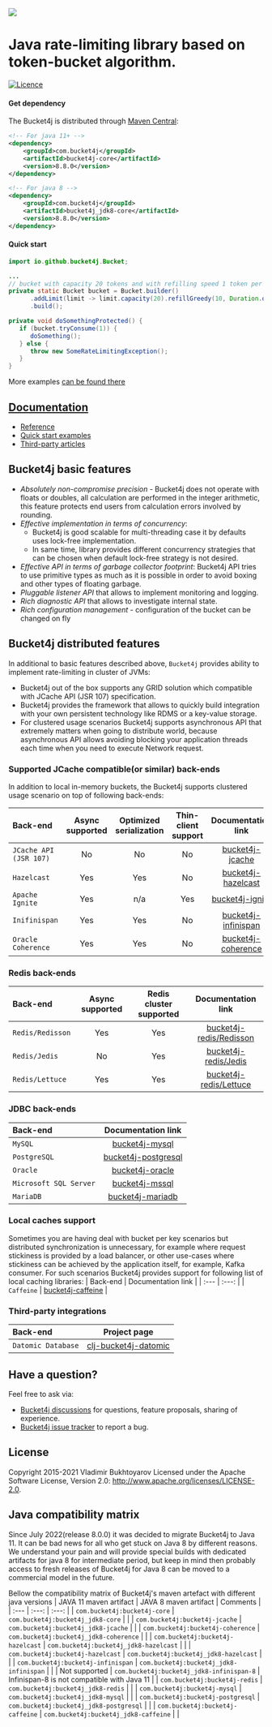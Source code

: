 ![](/asciidoc/src/main/docs/asciidoc/images/white-logo.png)

# Java rate-limiting library based on token-bucket algorithm.

[![Licence](https://img.shields.io/hexpm/l/plug.svg)](https://github.com/bucket4j/bucket4j/blob/master/LICENSE.txt)

#### Get dependency
The Bucket4j is distributed through [Maven Central](http://search.maven.org/):
```xml
<!-- For java 11+ -->
<dependency>
    <groupId>com.bucket4j</groupId>
    <artifactId>bucket4j-core</artifactId>
    <version>8.8.0</version>
</dependency>

<!-- For java 8 -->
<dependency>
    <groupId>com.bucket4j</groupId>
    <artifactId>bucket4j_jdk8-core</artifactId>
    <version>8.8.0</version>
</dependency>
```
#### Quick start
```java
import io.github.bucket4j.Bucket;

...
// bucket with capacity 20 tokens and with refilling speed 1 token per each 6 second
private static Bucket bucket = Bucket.builder()
      .addLimit(limit -> limit.capacity(20).refillGreedy(10, Duration.ofMinutes(1)))
      .build();

private void doSomethingProtected() {
   if (bucket.tryConsume(1)) {
      doSomething();    
   } else {
      throw new SomeRateLimitingException();
   }
}
```
More examples [can be found there](https://bucket4j.github.io/8.3.0/toc.html#quick-start-examples)

## [Documentation](https://bucket4j.github.io)
* [Reference](https://bucket4j.github.io/8.7.0/toc.html)
* [Quick start examples](https://bucket4j.github.io/8.7.0/toc.html#quick-start-examples)
* [Third-party articles](https://bucket4j.github.io/#third-party-articles)

## Bucket4j basic features
* *Absolutely non-compromise precision* - Bucket4j does not operate with floats or doubles, all calculation are performed in the integer arithmetic, this feature protects end users from calculation errors involved by rounding.
* *Effective implementation in terms of concurrency*:
  - Bucket4j is good scalable for multi-threading case it by defaults uses lock-free implementation.
  - In same time, library provides different concurrency strategies that can be chosen when default lock-free strategy is not desired.
* *Effective API in terms of garbage collector footprint*: Bucket4j API tries to use primitive types as much as it is possible in order to avoid boxing and other types of floating garbage.
* *Pluggable listener API* that allows to implement monitoring and logging.
* *Rich diagnostic API* that allows to investigate internal state.
* *Rich configuration management* - configuration of the bucket can be changed on fly

## Bucket4j distributed features
In additional to basic features described above, ```Bucket4j``` provides ability to implement rate-limiting in cluster of JVMs:
- Bucket4j out of the box supports any GRID solution which compatible with JCache API (JSR 107) specification.
- Bucket4j provides the framework that allows to quickly build integration with your own persistent technology like RDMS or a key-value storage.
- For clustered usage scenarios Bucket4j supports asynchronous API that extremely matters when going to distribute world, because asynchronous API allows avoiding blocking your application threads each time when you need to execute Network request.

### Supported JCache compatible(or similar) back-ends
In addition to local in-memory buckets, the Bucket4j supports clustered usage scenario on top of following back-ends:

| Back-end                   |  Async supported | Optimized serialization | Thin-client support |                               Documentation link                               |
| :---                       | :---:            | :---:                   |:-------------------:|:------------------------------------------------------------------------------:|
| ```JCache API (JSR 107)``` |  No              | No                      |         No          |     [bucket4j-jcache](https://bucket4j.github.io/8.7.0/toc.html#bucket4j-jcache)     |
| ```Hazelcast```            |  Yes             | Yes                     |         No          |  [bucket4j-hazelcast](https://bucket4j.github.io/8.7.0/toc.html#bucket4j-hazelcast)  |
| ```Apache Ignite```        |  Yes             | n/a                     |         Yes         |     [bucket4j-ignite](https://bucket4j.github.io/8.7.0/toc.html#bucket4j-ignite)     |
| ```Inifinispan```          |  Yes             | Yes                     |         No          | [bucket4j-infinispan](https://bucket4j.github.io/8.7.0/toc.html#bucket4j-infinispan) |
| ```Oracle Coherence```     |  Yes             | Yes                     |         No          |  [bucket4j-coherence](https://bucket4j.github.io/8.7.0/toc.html#bucket4j-coherence)  |

### Redis back-ends
| Back-end                   |  Async supported | Redis cluster supported |                                                      Documentation link                                                      |
| :---                       | :---:            |:-----------------------:|:----------------------------------------------------------------------------------------------------------------------------:|
| ```Redis/Redisson```       |  Yes             |           Yes           | [bucket4j-redis/Redisson](https://bucket4j.github.io/8.7.0/toc.html#example-of-bucket-instantiation-via-redissonbasedproxymanager) |
| ```Redis/Jedis```          |  No              |           Yes           |    [bucket4j-redis/Jedis](https://bucket4j.github.io/8.7.0/toc.html#example-of-bucket-instantiation-via-jedisbasedproxymanager)    |
| ```Redis/Lettuce```        |  Yes             |           Yes           |   [bucket4j-redis/Lettuce](https://bucket4j.github.io/8.7.0/toc.html#example-of-bucket-instantiation-via-lettucebasedproxymanager) |

### JDBC back-ends
| Back-end                   |                                     Documentation link                                     |
|:---------------------------|:------------------------------------------------------------------------------------------:|
| ```MySQL```                |       [bucket4j-mysql](https://bucket4j.github.io/8.7.0/toc.html#mysql-integration)        |
| ```PostgreSQL```           |  [bucket4j-postgresql](https://bucket4j.github.io/8.7.0/toc.html#postgresql-integration)   |
| ```Oracle```               |      [bucket4j-oracle](https://bucket4j.github.io/8.7.0/toc.html#oracle-integration)       |
| ```Microsoft SQL Server``` | [bucket4j-mssql](https://bucket4j.github.io/8.7.0/toc.html#microsoftsqlserver-integration) |
| ```MariaDB```              |     [bucket4j-mariadb](https://bucket4j.github.io/8.7.0/toc.html#mariadb-integration)      |


### Local caches support
Sometimes you are having deal with bucket per key scenarios but distributed synchronization is unnecessary, for example where request stickiness is provided by a load balancer, or other use-cases where stickiness can be achieved by the application itself, for example, Kafka consumer. For such scenarios Bucket4j provides support for following list of local caching libraries:
| Back-end                      | Documentation link      |
| :---                          | :---:                   |
| ```Caffeine```                | [bucket4j-caffeine](https://github.com/bucket4j/bucket4j/blob/7.3/bucket4j-caffeine/src/main/java/io/github/bucket4j/caffeine/CaffeineProxyManager.java)      |

### Third-party integrations
| Back-end                      |                               Project page                               |
| :---                          |:------------------------------------------------------------------------:|
| ```Datomic Database```        | [clj-bucket4j-datomic](https://github.com/fr33m0nk/clj-bucket4j-datomic) |

## Have a question?
Feel free to ask via:
* [Bucket4j discussions](https://github.com/bucket4j/bucket4j/discussions) for questions, feature proposals, sharing of experience.
* [Bucket4j issue tracker](https://github.com/bucket4j/bucket4j/issues/new) to report a bug.

## License
Copyright 2015-2021 Vladimir Bukhtoyarov
Licensed under the Apache Software License, Version 2.0: <http://www.apache.org/licenses/LICENSE-2.0>.

## Java compatibility matrix
Since July 2022(release 8.0.0) it was decided to migrate Bucket4j to Java 11. It can be bad news for all who get stuck on Java 8 by different reasons. We understand your pain and will provide special  builds with dedicated artifacts for java 8 for intermediate period, but keep in mind then probably access to fresh releases of Bucket4j for Java 8 can be moved to a commercial model in the future.

Bellow the compatibility matrix of Bucket4j's maven artefact with different java versions
| JAVA 11 maven artifact                               |  JAVA 8 maven artifact                           | Comments                                    |
| :---                                                 | :---:                                            | :---:                                       |
| ```com.bucket4j:bucket4j-core```                     | ```com.bucket4j:bucket4j_jdk8-core```            |                                             |
| ```com.bucket4j:bucket4j-jcache```                   | ```com.bucket4j:bucket4j_jdk8-jcache```          |                                             |
| ```com.bucket4j:bucket4j-coherence```                | ```com.bucket4j:bucket4j_jdk8-coherence```       |                                             |
| ```com.bucket4j:bucket4j-hazelcast```                | ```com.bucket4j:bucket4j_jdk8-hazelcast```       |                                             |
| ```com.bucket4j:bucket4j-hazelcast```                | ```com.bucket4j:bucket4j_jdk8-hazelcast```       |                                             |
| ```com.bucket4j:bucket4j-infinispan```               | ```com.bucket4j:bucket4j_jdk8-infinispan```      |                                             |
|  Not supported                                       | ```com.bucket4j:bucket4j_jdk8-infinispan-8```    | Infinispan-8 is not compatible with Java 11 |
| ```com.bucket4j:bucket4j-redis```                    | ```com.bucket4j:bucket4j_jdk8-redis```           |                                             |
| ```com.bucket4j:bucket4j-mysql```                    | ```com.bucket4j:bucket4j_jdk8-mysql```           |                                             |
| ```com.bucket4j:bucket4j-postgresql```               | ```com.bucket4j:bucket4j_jdk8-postgresql```      |                                             |
| ```com.bucket4j:bucket4j-caffeine```                 | ```com.bucket4j:bucket4j_jdk8-caffeine```        |                                             |
